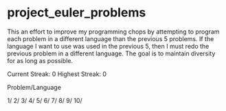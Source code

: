 project_euler_problems
======================

This an effort to improve my programming chops
by attempting to program each problem in a different language
than the previous 5 problems. If the language I want to use
was used in the previous 5, then I must redo the previous problem in a 
different language. The goal is to maintain diversity for as long as possible.

Current Streak: 0
Highest Streak: 0

Problem/Language
 
1/
2/
3/
4/
5/
6/
7/
8/
9/
10/